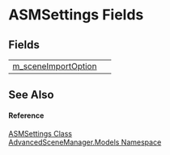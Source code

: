 # ASMSettings Fields




## Fields
<table>
<tr>
<td><a href="F_AdvancedSceneManager_Models_ASMSettings_m_sceneImportOption">m_sceneImportOption</a></td>
<td> </td></tr>
</table>

## See Also


#### Reference
<a href="T_AdvancedSceneManager_Models_ASMSettings">ASMSettings Class</a>  
<a href="N_AdvancedSceneManager_Models">AdvancedSceneManager.Models Namespace</a>  
